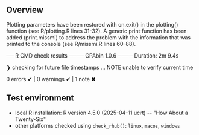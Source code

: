 ## Overview

Plotting parameters have been restored with on.exit() in the plotting() function (see R/plotting.R lines 31-32).
A generic print function has been added (print.missmi) to address the problem with the information that was printed to the console (see R/missmi.R lines 60-88).

── R CMD check results ──── GPAbin 1.0.6 ────
Duration: 2m 9.4s

❯ checking for future file timestamps ... NOTE
  unable to verify current time

0 errors ✔ | 0 warnings ✔ | 1 note ✖

## Test environment

-   local R installation: R version 4.5.0 (2025-04-11 ucrt) -- "How About a Twenty-Six"
-   other platforms checked using `check_rhub()`: `linux`, `macos`, `windows`
